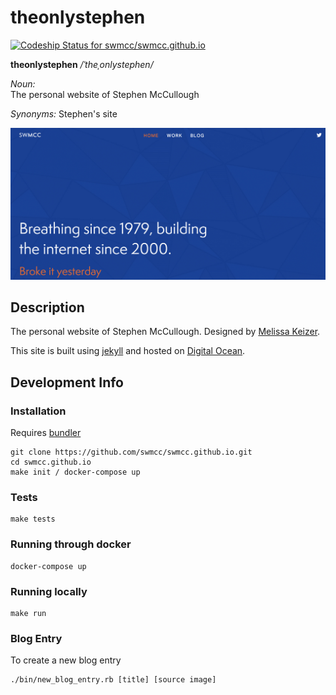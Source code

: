 # theonlystephen 

[ ![Codeship Status for swmcc/swmcc.github.io](https://codeship.com/projects/51d870f0-8d0d-0132-ea50-7671d147512f/status?branch=master)](https://codeship.com/projects/60559)

**theonlystephen**  */ˈtheˌonlystephen/*

*Noun:*  
The personal website of Stephen McCullough

*Synonyms:*	
Stephen's site

![Screenshot](assets/theonlystephen.png "Screenshot")

## Description

The personal website of Stephen McCullough. Designed by [Melissa Keizer](http://melissakeizer.com/). 

This site is built using [jekyll](http://jekyllrb.com) and hosted on [Digital Ocean](http://www.digitalocean.com).

## Development Info

### Installation

Requires [bundler](http://bundler.io)

```
git clone https://github.com/swmcc/swmcc.github.io.git 
cd swmcc.github.io 
make init / docker-compose up
```

### Tests

```
make tests
```

### Running through docker

```
docker-compose up
```

### Running locally

```
make run
```

### Blog Entry

To create a new blog entry 

```
./bin/new_blog_entry.rb [title] [source image] 
```
